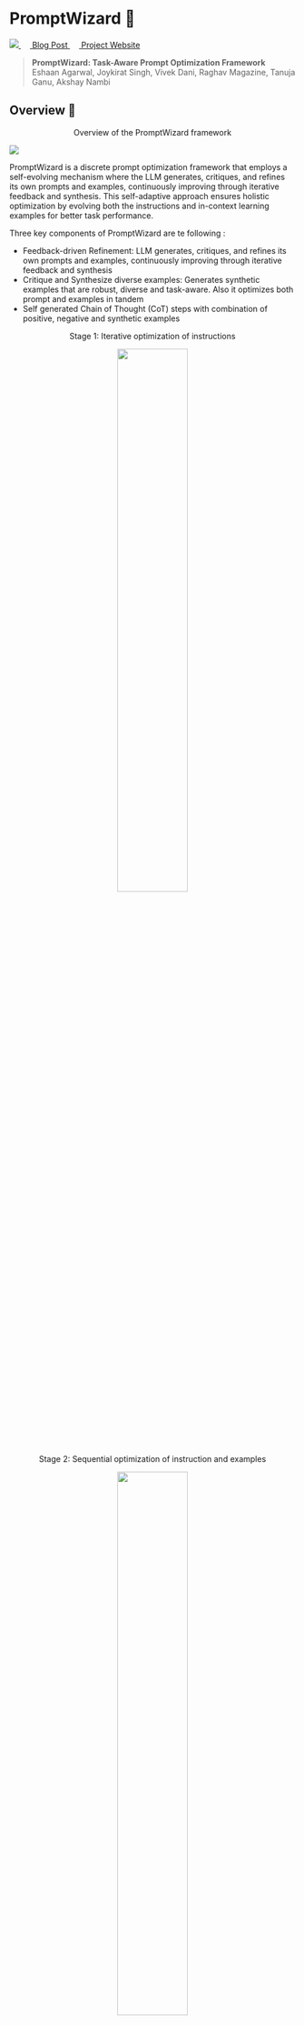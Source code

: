 
# PromptWizard 🧙

<p align="left">
  <a href='https://arxiv.org/abs/2405.18369'>
    <img src=https://img.shields.io/badge/arXiv-2409.10566-b31b1b.svg>
  </a>
  <a href='https://www.microsoft.com/en-us/research/blog/promptwizard-the-future-of-prompt-optimization-through-feedback-driven-self-evolving-prompts/'>
    <img src=images/msr_blog.png width="16">
    Blog Post
  </a>
  <a href='https://microsoft.github.io/PromptWizard/'>
    <img src=images/github.png width="16">
    Project Website
  </a>
</p>


> **PromptWizard: Task-Aware Prompt Optimization Framework**<br>
> Eshaan Agarwal, Joykirat Singh, Vivek Dani, Raghav Magazine, Tanuja Ganu, Akshay Nambi <br>

## Overview 🌟
<p align="center">Overview of the PromptWizard framework</p>
<img src="./images/overview.png" >

PromptWizard is a discrete prompt optimization framework that employs a self-evolving mechanism where the LLM generates, critiques, and refines its own prompts and examples, continuously improving through iterative feedback and synthesis. This self-adaptive approach ensures holistic optimization by evolving both the instructions and in-context learning examples for better task performance.

Three key components of PromptWizard are te following :

- Feedback-driven Refinement: LLM generates, critiques, and refines its own prompts and examples, continuously improving through iterative feedback and synthesis​
- Critique and Synthesize diverse examples: Generates synthetic examples that are robust, diverse and task-aware. Also it optimizes both prompt and examples in tandem​
- Self generated Chain of Thought (CoT) steps with combination of positive, negative and synthetic examples

<p align="center">Stage 1: Iterative optimization of instructions</p>
<p align="center">
  <img src="./images/iterative_flowchart-1.png" width="49.5%" />
</p>

<p align="center">Stage 2: Sequential optimization of instruction and examples</p>
<p align="center">
<img src="./images/sequential_flowchart-1.png" width="49.5%" />
</p>

## Installation ⬇️

Follow these steps to set up the development environment and install the package:

1) Clone the repository
    ```
    git clone https://github.com/microsoft/PromptWizard
    cd PromptWizard
    ```
2) Create and activate a virtual environment

    On Windows
    ```
    python -m venv venv
    venv\Scripts\activate
    ```
    On macOS/Linux:
    ```
    python -m venv venv
    source venv/bin/activate
    ```
3) Install the package in development mode:
    ```
    pip install -e .
    ```


## Quickstart 🏃

There are three main ways to use PromptWizard:
- Scenario 1 : Optimizing prompts without examples
- Scenario 2 : Generating synthetic examples and using them to optimize prompts
- Scenario 3 : Optimizing prompts with training data

**NOTE** : Refer this [notebook](demos/scenarios/dataset_scenarios_demo.ipynb) to get a detailed understanding of the usage for each of the scenarios. **This serves as a starting point to understand the usage of PromptWizard**

#### High level overview of using PromptWizard
- Decide your scenario
- Fix the configuration and environmental varibles for API calling
  - Use ```promptopt_config.yaml``` to set configurations. For example for GSM8k this [file](demos/gsm8k/configs/promptopt_config.yaml) can be used
  - Use ```.env``` to set environmental varibles. For GSM8k this [file](demos/gsm8k/.env) can be used
  ```
  USE_OPENAI_API_KEY="XXXX"
  # Replace with True/False based on whether or not to use OPENAI API key

  # If the first variable is set to True then fill the following two
  OPENAI_API_KEY="XXXX"
  OPENAI_MODEL_NAME ="XXXX"
  
  # If the first variable is set to False then fill the following three
  AZURE_OPENAI_ENDPOINT="XXXXX" 
  # Replace with your Azure OpenAI Endpoint

  OPENAI_API_VERSION="XXXX"
  # Replace with the version of your API

  AZURE_OPENAI_CHAT_DEPLOYMENT_NAME="XXXXX"
  # Create a deployment for the model and place the deployment name here. 
  ```
- Run the code
  - To run PromptWizard on your custom dataset please jump [here](#run-on-custom-dataset) 

#### Running PromptWizard with training data (Scenario 3)
- We support [GSM8k](https://huggingface.co/datasets/openai/gsm8k), [SVAMP](https://huggingface.co/datasets/ChilleD/SVAMP), [AQUARAT](https://huggingface.co/datasets/deepmind/aqua_rat) and [Instruction_Induction(BBII)](https://github.com/xqlin98/INSTINCT/tree/main/Induction/experiments/data/instruction_induction/raw) datasets
- Please note that time taken for prompt optimzation is dependent on the dataset. In our experiments for the above mentioned datasets, it took around 20 - 30 minutes on average.

#### Running on GSM8k (AQUARAT/SVAMP)

- Please note that this code requires access to LLMs via API calling for which we support AZURE endpoints or OPENAI keys
- Set the AZURE endpoint configurations in [.env](demos/gsm8k/.env)
- Follow the steps in [demo.ipynb](demos/gsm8k/demo.ipynb) to download the data, run the prompt optimization and carry out inference.

#### Running on BBII

- BBII has many datasets in it, based on the dataset set the configs [here](demos/bbh/configs/promptopt_config.yaml)
- In configs ```task_description```,```base_instruction``` and ```answer_format``` need to be changed for different datasets in BBII, the rest of the configs remain the same
- A demo is presented in  [demo.ipynb](demos/bbh/demo.ipynb)



## Run on Custom Datasets 🗃️

### Create Custom Dataset
- Our code expects the dataset to be in ```.jsonl``` file format
- Both the train and test set follow the same format
- Every sample in the ```.jsonl``` should have 2 fields :
  1) ```question``` : It should contain the complete question that is to asked to the LLM
  2) ```answer``` : It should contain the ground truth answer which can be verbose or consize


### Run on Custom Dataset

NOTE : Refer to [demos](demos) folder for examples of folders for four datasets. The ```.ipynb``` in each of the folders shows how to run PromptWizard on that particular dataset. A similar procedure can be followed for a new dataset. Below is the explanation of each of the components of the ```.ipynb``` and the dataset specifc folder structure in detail

#### Steps to be followed for custom datasets 

1) Every new dataset needs to have the following 
    - ```configs``` folder to store files for defining optimization hyperparameters and setup configs 
    - ```data``` folder to store ```train.jsonl``` and ```test.jsonl``` as curated [here](#create-custom-dataset) (this is done in the notebooks)
    - ```.env``` file for environment varibles to be used for API calling
    - ```.py/.ipynb``` script to run the code

2) Set the hyperparameters like number of mutations, refine steps, in-context examples etc.
    - Set the following in [promptopt_config.yaml](demos/gsm8k/configs/promptopt_config.yaml) : 
        - ```task_description``` : Desciption of the task at hand which will be fed into the prompt
          - For GSM8k a description like the following can be used
            ```
            You are a mathematics expert. You will be given a mathematics problem which you need to solve
            ```
        - ```base_instruction``` : Base instruction in line with the dataset
          - A commonly used base instruction could be
            ```
            Lets think step by step.
            ```
        - ```answer_format``` : Instruction for specifying the answer format
          - It is crucial to set the ```answer_format``` properly to ensure correct extraction by ```def extract_final_answer()```
          - Answer format could be :
            ```
            At the end, wrap only your final option between <ANS_START> and <ANS_END> tags
            ```
            Then in ```def extract_final_answer()``` we can simply write code to extract string between the tags
          
        - ```seen_set_size``` : The number of train samples to be used for prompt optimization
          - In our experiments we set this to be 25. In general any number between 20-50 would work 
        - ```few_shot_count``` : The number of in-context examples needed in the prompt
          - The value can be set to any positive integer based on the requirement
          - For generating zero-shot prompts, set the values to a small number (i.e between 2-5) and after the final prompt is generated the in-context examples can be removed. We suggest using some in-context examples as during the optimization process the instructions in the prompt are refined using in-context examples hence setting it to a small number will give better zero-shot instructions in the prompt
        - ```generate_reasoning``` : Whether or not to generate reasoning for the in-context examples
          - In our experiments we found it to improve the prompt overall as it provides a step-by-step approach to reach the final answer. However if there is a constraint on the prompt length or number of prompt tokens, it can be turned off to get smaller sized prompts
        - ```generate_expert_identity``` and ```generate_intent_keywords``` : Having these helped improve the prompt as they help making the prompt relevant to the task
    - Refer ```promptopt_config.yaml``` files in folders present [here](demos)  for the descriptions used for AQUARAT, SVAMP and GSM8k. For BBII refer [description.py](demos/bbh/description.py) which has the meta instructions for each of the datasets
    - Following are the global parameters which can be set based on the availability of the training data
      - ```run_without_train_examples``` is a global hyperparameter which can be used when there are no training samples and in-context examples are not required in the final prompt 
      - ```generate_synthetic_examples``` is a global hyperparameter which can be used when there are no training samples and we want to generate synthetic data for training 
      - ```use_examples``` is a global hyperparameter which can be used to optimize prompts using training data 
3) Create a dataset specific class which inherits ```class DatasetSpecificProcessing``` similar to ```GSM8k(DatasetSpecificProcessing)``` in [demo.ipynb](demos/gsm8k/demo.ipynb) and define the following functions in it
      1) In ```def extract_answer_from_output()``` : This is a dataset specific function, given the ```answer``` from the dataset it should extract and return  a consize form of the answer. Note that based on the dataset it can also simply return the ```answer``` as it is like in case of SVAMP and AQUARAT datasets
      2) ```def extract_final_answer()``` : This is a LLM output specific function, given the verbose answer from the LLM it should extract and return the consize final answer
      3) Define ```def access_answer()``` : This function takes an input the LLM output, then does the following:
         - Extracts the consize answer using ```def extract_final_answer()``` from the LLM output as defined above
         - Evaluates the extracted answer with the ground truth and retuns
            - Extracted answer from LLM output
            - Boolean value indicating if answer is correct or not
         - The evaluation done here is dataset specific, for datasets like GSM8k, SVAMP and AQUARAT which have final answer as an number, we can do a direct match between the numbers generated and the ground truth, while for datasets where the answer is a sentence or paragraph it would be better to do evaluation with llm-as-a-judge, to compare the generated and ground truth paragraph/sentence. An example is available in ```def access_answer()``` in [this](demos/bbh/demo.ipynb) notebook


## How PromptWizard Works 🔍
- Using the problem description and initial prompt instruction, PW generates variations of the instruction by prompting LLMs to mutate it. Based on performance, the best prompt is selected. PW incorporates a critique component that provides feedback, thus guiding and refining the prompt over multiple iterations. 
- PW also optimizes in-context examples. PW selects a diverse set of examples
from the training data, identifying positive and negative examples based on their performance with
the modified prompt. Negative examples help inform further prompt refinements. 
- Examples and instructions are sequentially optimized, using the critique to generate synthetic examples that address the current prompt’s weaknesses. These examples are integrated to further refine the prompt. 
- PW generates detailed reasoning chains via Chain-of-Thought (CoT), enriching the prompt’s capacity for problem-solving. 
- PW aligns prompts with human reasoning by integrating task intent and expert
personas, enhancing both model performance and interpretability.

## Configurations ⚙️ 

Here we define the various hyperparameters used in prompt optimization process found in [promptopt_config.yaml](demos/gsm8k/configs/promptopt_config.yaml)

- ```mutate_refine_iterations```: Number of iterations for conducting mutation of task description
 followed by refinement of instructions
- ```mutation_rounds```: Number of rounds of mutation to be performed when generating different styles
- ```refine_task_eg_iterations```: Number of iterations for refining task description and in context examples 
- ```style_variation```: Number of thinking style variations to be used in prompt mutation
- ```questions_batch_size```: Number of questions to be asked to LLM in a single batch, during training step
- ```min_correct_count```: Minimum number of batches of questions to correctly answered, for a prompt to be considered as performing good
- ```max_eval_batches```: Maximum number of mini-batches on which we should evaluate the prompt
- ```top_n```: Number of top best prompts to be considered from scoring stage for the next stage
- ```seen_set_size```: Number of samples from trainset to be used for training
- ```few_shot_count```: Number of in-context examples required in final prompt

## Best Practices 💡

Following are some of best pracitices we followed during are experiments 
- Regarding the parameters in [promptopt_config.yaml](demos/gsm8k/configs/promptopt_config.yaml)
    - We found the best performing values for ```mutate_refine_iterations```,```mutation_rounds```,```refine_task_eg_iterations``` to be 3 or 5
    - Other parameters have been set to their ideal values. ```seen_set_size``` can be increased to 50 and ```few_shot_count``` can be set based on the use case
- The prompts generated at the end of the training process are usually very detailed, however user supervision can help tune it further for the task at hand
- Trying both configurations of having synthetic in-context examples or in-context examples from the train set can be tried to find the best prompt based on use case. 

## Results 📈

<p align="center">
  <img src= "./images/curve.png" width="45%" />
  <p align="center">PromptWizard consistently outperforms other methods across various
thresholds, maintaining the highest p(τ) values, indicating that it consistently performs near the best
possible accuracy across all tasks</p>
</p>


- The fiqure shows the performance profile curve for the instruction induction
tasks. The performance profile curve visualizes how frequently
different approaches’ performance is within a given distance of the best performance. In this curve,
the x-axis (τ) represents the performance ratio relative to the best-performing method, and the y-axis
(p(τ )) reflects the fraction of tasks where a method’s performance is within this ratio. So for a given
method, the curve tells what percentage of the tasks are within τ distance to the best performance. 


## How to contribute: ✋
This project welcomes contributions and suggestions. Most contributions require you to agree to a Contributor License Agreement (CLA) declaring that you have the right to, and actually do, grant us the rights to use your contribution. For details, visit https://cla.microsoft.com.
When you submit a pull request, a CLA-bot will automatically determine whether you need to provide a CLA and decorate the PR appropriately (e.g., label, comment). Simply follow the instructions provided by the bot. You will only need to do this once across all repositories using our CLA.
This project has adopted the [Microsoft Open Source Code of Conduct](https://opensource.microsoft.com/codeofconduct/). For more information see the [Code of Conduct FAQ](https://opensource.microsoft.com/codeofconduct/faq/) or contact opencode@microsoft.com with any additional questions or comments.

## Citation 📝

If you make use of our work, please cite our paper:

```
@misc{agarwal2024promptwizardtaskawarepromptoptimization,
      title={PromptWizard: Task-Aware Prompt Optimization Framework}, 
      author={Eshaan Agarwal and Joykirat Singh and Vivek Dani and Raghav Magazine and Tanuja Ganu and Akshay Nambi},
      year={2024},
      eprint={2405.18369},
      archivePrefix={arXiv},
      primaryClass={cs.CL},
      url={https://arxiv.org/abs/2405.18369}, 
}
```
## Responsible AI Considerations 
For guidelines and best practices related to Responsible AI, please refer to our [Responsible AI Guidelines](RESPONSIBLE_AI.md).

